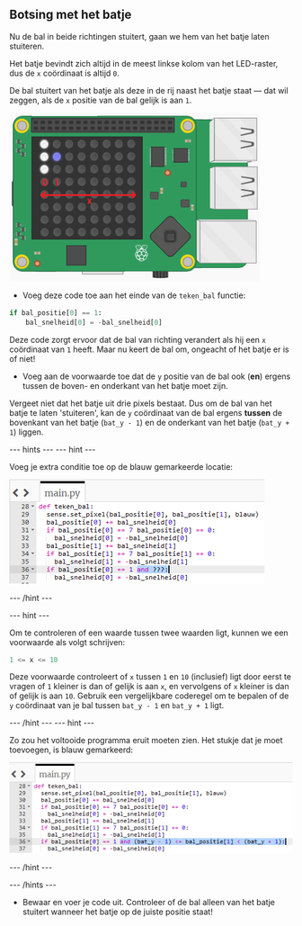 ## Botsing met het batje

Nu de bal in beide richtingen stuitert, gaan we hem van het batje laten stuiteren.

Het batje bevindt zich altijd in de meest linkse kolom van het LED-raster, dus de `x` coördinaat is altijd `0`.

De bal stuitert van het batje als deze in de rij naast het batje staat — dat wil zeggen, als de `x` positie van de bal gelijk is aan `1`.

![Bal stuiteren x](images/ball-bounce-x.png)

+ Voeg deze code toe aan het einde van de `teken_bal` functie:

``` python
if bal_positie[0] == 1:
    bal_snelheid[0] = -bal_snelheid[0]
```

Deze code zorgt ervoor dat de bal van richting verandert als hij een `x` coördinaat van `1` heeft. Maar nu keert de bal om, ongeacht of het batje er is of niet!

- Voeg aan de voorwaarde toe dat de `y` positie van de bal ook (**en**) ergens tussen de boven- en onderkant van het batje moet zijn.

Vergeet niet dat het batje uit drie pixels bestaat. Dus om de bal van het batje te laten 'stuiteren', kan de `y` coördinaat van de bal ergens **tussen** de bovenkant van het batje (`bat_y - 1`) en de onderkant van het batje (`bat_y + 1`) liggen.

--- hints ---
 --- hint ---

Voeg je extra conditie toe op de blauw gemarkeerde locatie:

![Is het batje geraakt?](images/hint-add-hit-bat.png)

--- /hint ---

--- hint ---

Om te controleren of een waarde tussen twee waarden ligt, kunnen we een voorwaarde als volgt schrijven:

```python
1 <= x <= 10
```

Deze voorwaarde controleert of `x` tussen `1` en `10` (inclusief) ligt door eerst te vragen of `1` kleiner is dan of gelijk is aan `x`, en vervolgens of `x` kleiner is dan of gelijk is aan `10`. Gebruik een vergelijkbare coderegel om te bepalen of de `y` coördinaat van je bal tussen `bat_y - 1` en `bat_y + 1` ligt.

--- /hint --- --- hint ---

Zo zou het voltooide programma eruit moeten zien. Het stukje dat je moet toevoegen, is blauw gemarkeerd:

![Is het batje geraakt?](images/hint-add-hit-bat-solution.png)

--- /hint ---

--- /hints ---

+ Bewaar en voer je code uit. Controleer of de bal alleen van het batje stuitert wanneer het batje op de juiste positie staat!
